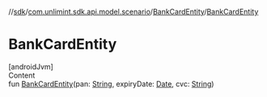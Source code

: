//[sdk](../../../index.md)/[com.unlimint.sdk.api.model.scenario](../index.md)/[BankCardEntity](index.md)/[BankCardEntity](-bank-card-entity.md)



# BankCardEntity  
[androidJvm]  
Content  
fun [BankCardEntity](-bank-card-entity.md)(pan: [String](https://kotlinlang.org/api/latest/jvm/stdlib/kotlin/-string/index.html), expiryDate: [Date](https://developer.android.com/reference/kotlin/java/util/Date.html), cvc: [String](https://kotlinlang.org/api/latest/jvm/stdlib/kotlin/-string/index.html))  



